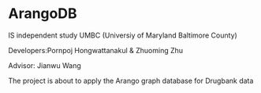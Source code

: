 # ArangoDB
IS independent study UMBC (Universiy of Maryland Baltimore County)

Developers:Pornpoj Hongwattanakul & Zhuoming Zhu

Advisor: Jianwu Wang

The project is about to apply the Arango graph database for Drugbank data
